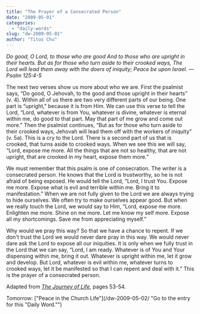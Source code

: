```yaml
---
title: "The Prayer of a Consecrated Person"
date: "2009-05-01"
categories: 
  - "daily-words"
slug: "dw-2009-05-01"
author: "Titus Chu"
---
```


_Do good, O Lord, to those who are good And to those who are upright in their hearts. But as for those who turn aside to their crooked ways, The Lord will lead them away with the doers of iniquity; Peace be upon Israel. — Psalm 125:4-5_

The next two verses show us more about who we are. First the psalmist says, “Do good, O Jehovah, to the good and those upright in their hearts” (v. 4). Within all of us there are two very different parts of our being. One part is “upright,” because it is from Him. We can use this verse to tell the Lord, “Lord, whatever is from You, whatever is divine, whatever is eternal within me, do good to that part. May that part of me grow and come out more.” Then the psalmist continues, “But as for those who turn aside to their crooked ways, Jehovah will lead them off with the workers of iniquity” (v. 5a). This is a cry to the Lord. There is a second part of us that is crooked, that turns aside to crooked ways. When we see this we will say, “Lord, expose me more. All the things that are not so healthy, that are not upright, that are crooked in my heart, expose them more.”

We must remember that this psalm is one of consecration. The writer is a consecrated person. He knows that the Lord is trustworthy, so he is not afraid of being exposed. He would tell the Lord, “Lord, I trust You. Expose me more. Expose what is evil and terrible within me. Bring it to manifestation.” When we are not fully given to the Lord we are always trying to hide ourselves. We often try to make ourselves appear good. But when we really touch the Lord, we would say to Him, “Lord, expose me more. Enlighten me more. Shine on me more. Let me know my self more. Expose all my shortcomings. Save me from appreciating myself.”

Why would we pray this way? So that we have a chance to repent. If we don't trust the Lord we would never dare pray in this way. We would never dare ask the Lord to expose all our iniquities. It is only when we fully trust in the Lord that we can say, “Lord, I am ready. Whatever is of You and Your dispensing within me, bring it out. Whatever is upright within me, let it grow and develop. But Lord, whatever is evil within me, whatever turns to crooked ways, let it be manifested so that I can repent and deal with it.” This is the prayer of a consecrated person.

Adapted from _[The Journey of Life](/book-journey-of-life/ "Go to the entry for this book")_, pages 53-54.

Tomorrow: ["Peace in the Church Life"](/dw-2009-05-02/ "Go to the entry for this "Daily Word."")
